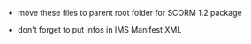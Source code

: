 - move these files to parent root folder for SCORM 1.2 package

- don't forget to put infos in IMS Manifest XML
